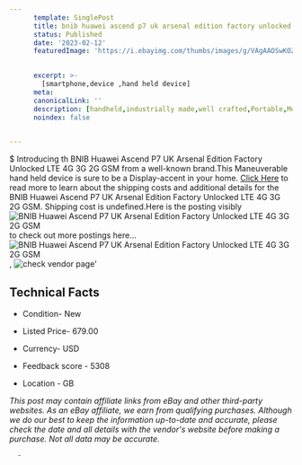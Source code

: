 ```yaml
---
      template: SinglePost
      title: bnib huawei ascend p7 uk arsenal edition factory unlocked lte 4g 3g 2g gsm
      status: Published
      date: '2023-02-12'
      featuredImage: 'https://i.ebayimg.com/thumbs/images/g/VAgAAOSwKOZb8~0s/s-l225.jpg'
       

      excerpt: >-
        [smartphone,device ,hand held device]
      meta:
      canonicalLink: ''
      description: [handheld,industrially made,well crafted,Portable,Mobile,Compact,Convenient,Lightweight,Maneuverable,Man-portable,Miniature,Carriable,Hand-held,Light,Holdable,Transportable,Mobile device,Pocket-sized,On-the-go,Wireless,Cordless,Compact size,Convenient size, smartphone,device ,hand held device]
      noindex: false
      

---
```

$
      Introducing th BNIB Huawei Ascend P7 UK Arsenal Edition Factory Unlocked LTE 4G 3G 2G GSM from a well-known brand.This Maneuverable hand held device is sure to be a Display-accent in your home. [Click Here](https://www.ebay.com/itm/291230799769?hash=item43ceb55799%3Ag%3AVAgAAOSwKOZb8%7E0s&mkevt=1&mkcid=1&mkrid=711-53200-19255-0&campid=%253CePNCampaignId%253E&customid=%253CreferenceId%253E&toolid=10049) to read more to learn about the shipping costs and additional details for the BNIB Huawei Ascend P7 UK Arsenal Edition Factory Unlocked LTE 4G 3G 2G GSM. Shipping cost is undefined.Here is the posting visibly ![BNIB Huawei Ascend P7 UK Arsenal Edition Factory Unlocked LTE 4G 3G 2G GSM](https://i.ebayimg.com/thumbs/images/g/VAgAAOSwKOZb8~0s/s-l225.jpg) to check out more postings here... ![BNIB Huawei Ascend P7 UK Arsenal Edition Factory Unlocked LTE 4G 3G 2G GSM](https://i.ebayimg.com/images/g/VAgAAOSwKOZb8~0s/s-l1600.jpg), ![check vendor page](https://origin-galleryplus.ebayimg.com/ws/web/291230799769_2_0_1/225x225.jpg,https://origin-galleryplus.ebayimg.com/ws/web/291230799769_3_0_1/225x225.jpg)'

      

 ## Technical Facts 



     
      

 - Condition- New 


      

 - Listed Price- 679.00 


      

 - Currency- USD 


      

 - Feedback score - 5308 


      

 - Location - GB 


      
      

 *_This post may contain affiliate links from eBay and other third-party websites. As an eBay affiliate, we earn from qualifying purchases. Although we do our best to keep the information up-to-date and accurate, please check the date and all details with the vendor's website before making a purchase. Not all data may be accurate._*




      -
